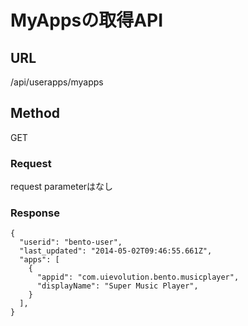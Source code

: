 # MyAppsの取得API

## URL
/api/userapps/myapps

## Method
GET

### Request
request parameterはなし

### Response
```
{
  "userid": "bento-user",
  "last_updated": "2014-05-02T09:46:55.661Z",
  "apps": [
    {
      "appid": "com.uievolution.bento.musicplayer",
      "displayName": "Super Music Player",
    }
  ],
}
```
